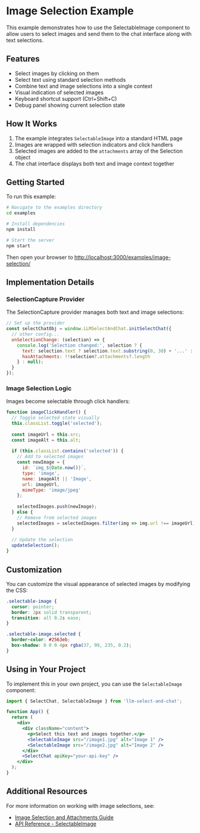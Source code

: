 # Image Selection Example

This example demonstrates how to use the SelectableImage component to allow users to select images and send them to the chat interface along with text selections.

## Features

- Select images by clicking on them
- Select text using standard selection methods
- Combine text and image selections into a single context
- Visual indication of selected images
- Keyboard shortcut support (Ctrl+Shift+C)
- Debug panel showing current selection state

## How It Works

1. The example integrates `SelectableImage` into a standard HTML page
2. Images are wrapped with selection indicators and click handlers
3. Selected images are added to the `attachments` array of the Selection object
4. The chat interface displays both text and image context together

## Getting Started

To run this example:

```bash
# Navigate to the examples directory
cd examples

# Install dependencies
npm install

# Start the server
npm start
```

Then open your browser to [http://localhost:3000/examples/image-selection/](http://localhost:3000/examples/image-selection/)

## Implementation Details

### SelectionCapture Provider

The SelectionCapture provider manages both text and image selections:

```javascript
// Set up the provider
const selectChatObj = window.LLMSelectAndChat.initSelectChat({
  // other config...
  onSelectionChange: (selection) => {
    console.log('Selection changed:', selection ? {
      text: selection.text ? selection.text.substring(0, 30) + '...' : 'none',
      hasAttachments: !!selection?.attachments?.length
    } : null);
  }
});
```

### Image Selection Logic

Images become selectable through click handlers:

```javascript
function imageClickHandler() {
  // Toggle selected state visually
  this.classList.toggle('selected');
  
  const imageUrl = this.src;
  const imageAlt = this.alt;
  
  if (this.classList.contains('selected')) {
    // Add to selected images
    const newImage = {
      id: `img_${Date.now()}`,
      type: 'image',
      name: imageAlt || 'Image',
      url: imageUrl,
      mimeType: 'image/jpeg'
    };
    
    selectedImages.push(newImage);
  } else {
    // Remove from selected images
    selectedImages = selectedImages.filter(img => img.url !== imageUrl);
  }
  
  // Update the selection
  updateSelection();
}
```

## Customization

You can customize the visual appearance of selected images by modifying the CSS:

```css
.selectable-image {
  cursor: pointer;
  border: 2px solid transparent;
  transition: all 0.2s ease;
}

.selectable-image.selected {
  border-color: #2563eb;
  box-shadow: 0 0 0 4px rgba(37, 99, 235, 0.2);
}
```

## Using in Your Project

To implement this in your own project, you can use the `SelectableImage` component:

```jsx
import { SelectChat, SelectableImage } from 'llm-select-and-chat';

function App() {
  return (
    <div>
      <div className="content">
        <p>Select this text and images together.</p>
        <SelectableImage src="/image1.jpg" alt="Image 1" />
        <SelectableImage src="/image2.jpg" alt="Image 2" />
      </div>
      <SelectChat apiKey="your-api-key" />
    </div>
  );
}
```

## Additional Resources

For more information on working with image selections, see:

- [Image Selection and Attachments Guide](../../docs/image-selection.md)
- [API Reference - SelectableImage](../../docs/api-reference.md#selectableimage) 